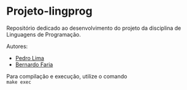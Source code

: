 # Projeto-lingprog

Repositório dedicado ao desenvolvimento do projeto da disciplina de Linguagens de Programação.

Autores:
- [Pedro Lima](https://github.com/PedroHGLima)
- [Bernardo Faria](https://github.com/Bernardo-LSF)


Para compilação e execução, utilize o comando <br>
`make exec`
